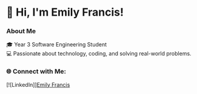 # 👋 Hi, I'm Emily Francis!

### About Me
🎓 Year 3 Software Engineering Student  
💻 Passionate about technology, coding, and solving real-world problems.  

### 🌐 Connect with Me:
[![LinkedIn]][Emily Francis](https://www.linkedin.com/in/emily-francis-072419312/)  
